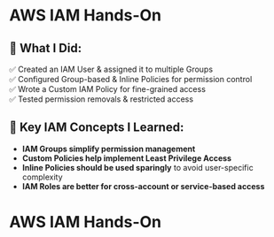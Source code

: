 # AWS IAM Hands-On  

## 🔹 What I Did:
✅ Created an IAM User & assigned it to multiple Groups  
✅ Configured Group-based & Inline Policies for permission control  
✅ Wrote a Custom IAM Policy for fine-grained access  
✅ Tested permission removals & restricted access  

## 🔹 Key IAM Concepts I Learned:
- **IAM Groups simplify permission management**  
- **Custom Policies help implement Least Privilege Access**  
- **Inline Policies should be used sparingly** to avoid user-specific complexity  
- **IAM Roles are better for cross-account or service-based access**  
# AWS IAM Hands-On

